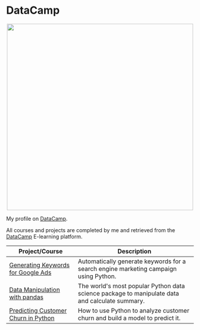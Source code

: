 # DataCamp

<p align="center"> 
<img src="https://res.cloudinary.com/dyd911kmh/image/upload/f_auto,q_auto:best/v1603223608/DC_New_mugdv8.png" width="500">
</p>

My profile on [DataCamp](https://www.datacamp.com/profile/kismailo).

All courses and projects are completed by me and retrieved from the [DataCamp](https://www.datacamp.com/) E-learning platform.

| Project/Course | Description |
| --- | --- |
| [Generating Keywords for Google Ads](https://github.com/IsmailovKamil/DataCamp/tree/master/Generating%20Keywords%20for%20Google%20Ads) | Automatically generate keywords for a search engine marketing campaign using Python. |
|[Data Manipulation with pandas](https://github.com/IsmailovKamil/DataCamp/tree/master/Data%20Manipulation%20with%20Python) | The world's most popular Python data science package to manipulate data and calculate summary. |
|[Predicting Customer Churn in Python](https://github.com/IsmailovKamil/DataCamp/tree/master/Predicting%20Customer%20Churn%20in%20Python) | How to use Python to analyze customer churn and build a model to predict it. | 

